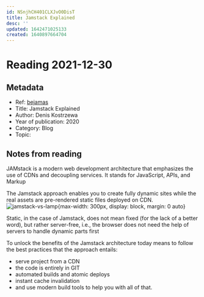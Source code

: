 ```yaml
---
id: NSnjhCH401CLXJvO0DisT
title: Jamstack Explained
desc: ''
updated: 1642471025133
created: 1640897664704
---
```

# Reading 2021-12-30

## Metadata

- Ref: [bejamas](https://bejamas.io/blog/jamstack/)
- Title: Jamstack Explained
- Author: Denis Kostrzewa
- Year of publication: 2020
- Category: Blog
- Topic:  

## Notes from reading

JAMstack is a modern web development architecture that emphasizes the use of CDNs and decoupling services. It stands for JavaScript, APIs, and Markup

The Jamstack approach enables you to create fully dynamic sites while the real assets are pre-rendered static files deployed on CDN. 
![jamstack-vs-lamp](https://bejamas.io/static/c2105eabd164dde25c5a0c7333e917b1/2851b/jamstack-workflow.png){max-width: 300px, display: block, margin: 0 auto}

Static, in the case of Jamstack, does not mean fixed (for the lack of a better word), but rather server-free, i.e., the browser does not need the help of servers to handle dynamic parts first

To unlock the benefits of the Jamstack architecture today means to follow the best practices that the approach entails:
- serve project from a CDN
- the code is entirely in GIT
- automated builds and atomic deploys
- instant cache invalidation
- and use modern build tools to help you with all of that.
